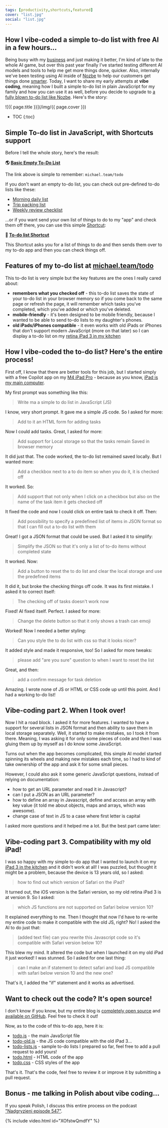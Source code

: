 ```yaml
---
tags: [productivity,shortcuts,featured]
cover: "list.jpg"
social: "list.jpg"
---
```


## How I vibe-coded a simple to-do list with free AI in a few hours…

Being busy with my [business](/nozbe) and just making it better, I'm kind of late to the whole AI game, but over this past year finally I've started testing different AI models and tools to help me get more things done, quicker. Also, internally we've been testing using AI inside of [Nozbe][n] to help our customers get things done [smarter](/smart). Today, I want to share my early attempts at **vibe coding**, meaning how I built a simple to-do list in plain JavaScript for my family and how you can use it as well, before you decide to upgrade to [a fully blown to-do list like Nozbe][n]. Here's the story:

<!--More-->

![{{ page.title }}](/img/{{ page.cover }})

* TOC
{:toc}

## Simple To-do list in JavaScript, with Shortcuts support

Before I tell the whole story, here's the result:

**🌎 [Basic Empty To-Do List](/todo)**

The link above is simple to remember: `michael.team/todo`

If you don't want an empty to-do list, you can check out pre-defined to-do lists like these:

- [Morning daily list](/todo?list=daily)
- [Trip packing list](/todo?list=usa)
- [Weekly review checklist](/todo?list=week)

…or if you want send your own list of things to do to my "app" and check them off there, you can use this simple [Shortcut](/shortcuts):

**🔗 [To-do list Shortcut][s]**

This Shortcut asks you for a list of things to do and then sends them over to my to-do app and then you can check things off.

## Features of my to-do list at [michael.team/todo](/todo)

This to-do list is very simple but the key features are the ones I really cared about:

- **remembers what you checked off** - this to-do list saves the state of your to-do list in your browser memory so if you come back to the same page or refresh the page, it will remember which tasks you've completed, which you've added or which you've deleted.
- **mobile-friendly** - it's been designed to be mobile friendly, because I wanted to be able to send to-do lists to my daughter's phones.
- **old iPads/iPhones compatible** - it even works with old iPads or iPhones that don't support modern JavaScript (more on that later) so I can display a to-do list on my [retina iPad 3 in my kitchen](/kitchen)

## How I vibe-coded the to-do list? Here's the entire process!

First off, I know that there are better tools for this job, but I started simply with a free Copilot app on my [M4 iPad Pro](/ipadm4) - because as you know, [iPad is my main computer](/ipadonly).

My first prompt was something like this:

> Write ma a simple to do list in JavaScript (JS)

I know, very short prompt. It gave me a simple JS code. So I asked for more:

> Add to it an HTML form for adding tasks

Now I could add tasks. Great, I asked for more:

> Add support for Local storage so that the tasks remain Saved in browser memory

It did just that. The code worked, the to-do list remained saved locally. But I wanted more:

> Add a checkbox next to a to do item so when you do it, it is checked off

It worked. So:

> Add support that not only when I click on a checkbox but also on the name of the task item it gets checked off

It fixed the code and now I could click on entire task to check it off. Then:

> Add possibility to specify a predefined list of items in JSON format so that I can fill out a to-do list with them

Great! I got a JSON format that could be used. But I asked it to simplify:

> Simplify the JSON so that it's only a list of to-do items without completed state

It worked. Now:

> Add a button to reset the to do list and clear the local storage and use the predefined items

It did it, but broke the checking things off code. It was its first mistake. I asked it to correct itself:

> The checking off of tasks doesn't work now

Fixed! AI fixed itself. Perfect. I asked for more:

> Change the delete button so that it only shows a trash can emoji

Worked! Now I needed a better styling:

> Can you style the to do list with css so that it looks nicer?

It added style and made it responsive, too! So I asked for more tweaks:

> please add "are you sure" question to when I want to reset the list

Great, and then:

> add a confirm message for task deletion

Amazing. I wrote none of JS or HTML or CSS code up until this point. And I had a working to-do list!

## Vibe-coding part 2. When I took over!

Now I hit a road block. I asked it for more features. I wanted to have a support for several lists in JSON format and then ability to save them in local storage separately. Well, it started to make mistakes, so I took it from there. Meaning, I was asking it for only some pieces of code and then I was gluing them up by myself as I do know some JavaScript.

Turns out when the app becomes complicated, this simple AI model started spinning its wheels and making new mistakes each time, so I had to kind of take ownership of the app and ask it for some small pieces.

However, I could also ask it some generic JavaScript questions, instead of relying on documentation:

- how to get an URL parameter and read it in Javascript?
- can I put a JSON as an URL parameter?
- how to define an array in Javascript, define and access an array with key value (it told me about objects, maps and arrays, which was awesome).
- change case of text in JS to a case where first letter is capital

I asked more questions and it helped me a lot. But the best part came later:

## Vibe-coding part 3. Compatibility with my old iPad!

I was so happy with my simple to-do app that I wanted to launch it on my [iPad 3 in the kitchen](/kitchen) and it didn't work at all! I was puzzled, but thought it might be a problem, because the device is 13 years old, so I asked:

> how to find out which version of Safari on the iPad?

It turned out, the iOS version is the Safari version, so my old retina iPad 3 is at version 9. So I asked:

> which JS functions are not supported on Safari below version 10?

It explained everything to me. Then I thought that now I'd have to re-write my entire code to make it compatible with the old JS, right? No! I asked the AI to do just that:

> (added text file) can you rewrite this Javascript code so it's compatible with Safari version below 10?

This blew my mind. It altered the code but when I launched it on my old iPad it just worked! I was stunned. So I asked for one last thing:

> can I make an if statement to detect safari and load JS compatible with safari below version 10 and the new one?

That's it, I added the "if" statement and it works as advertised.

## Want to check out the code? It's open source!

I don't know if you know, but my entire blog is [completely open source](/license) and [available on GitHub](https://github.com/Nozbe/Michael.team). Feel free to check it out!

Now, as to the code of this to-do app, here it is:

- [todo.js](https://github.com/Nozbe/Michael.team/blob/master/js/todo.js) - the main JavaScript file
- [todo-old.js](https://github.com/Nozbe/Michael.team/blob/master/js/todo-old.js) - the JS code compatible with the old iPad 3…
- [todo-lists.js](https://github.com/Nozbe/Michael.team/blob/master/js/todo-lists.js) - sample to-do lists I prepared so far, feel free to add a pull request to add yours!
- [todo.html](https://github.com/Nozbe/Michael.team/blob/master/_layouts/todo.html) - HTML code of the app
- [todo.css](https://github.com/Nozbe/Michael.team/blob/master/todo.css) - CSS styles of the app

That's it. That's the code, feel free to review it or improve it by submitting a pull request.

## Bonus - me talking in Polish about vibe coding…

If you speak Polish, I discuss this entire process on the podcast ["Nadgryzieni episode 547"](/pl/nadgryzieni-547/).

{% include video.html id="XOfstwQmdfY" %}

[s]: https://www.icloud.com/shortcuts/31d450b9c77145d8a610982a5d44d94c


[n]: https://michael.gratis/nozbe
[np]: https://michael.gratis/nozbepersonal